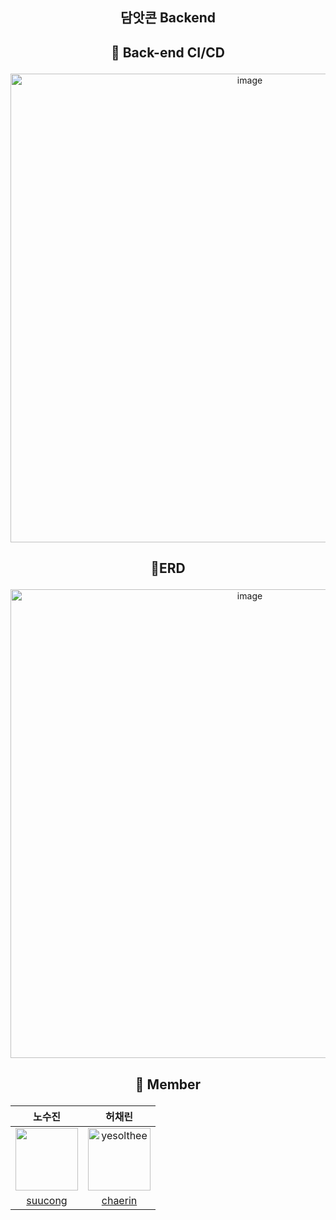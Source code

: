 ## <p align="center"> 담앗콘 Backend </p>

## <p align="center"> 🚀 Back-end CI/CD </p>
<p align="center"><img width="750" alt="image" src="https://github.com/ITTA-DIV/Div-Backend/assets/109707230/404903e8-40eb-491e-b21e-4e6200eeae35"></p>

## <p align="center"> 📄ERD </p>
<p align="center"><img width="750" alt="image" src="https://github.com/ITTA-DIV/Div-Backend/assets/109707230/b130e900-cadb-4b65-a6d0-746c5bd300d6"></p>

## <p align="center"> 🌈 Member</p>
|노수진|허채린|
|:--:|:--:|
|<img src="https://avatars.githubusercontent.com/u/109707230?v=4" width="100" height="100">|<img src="https://avatars.githubusercontent.com/u/100216331?v=4" alt="yesolthee" width="100" height="100">|
|[suucong](https://github.com/suucong)|[chaerin](https://github.com/julia-heo)|
